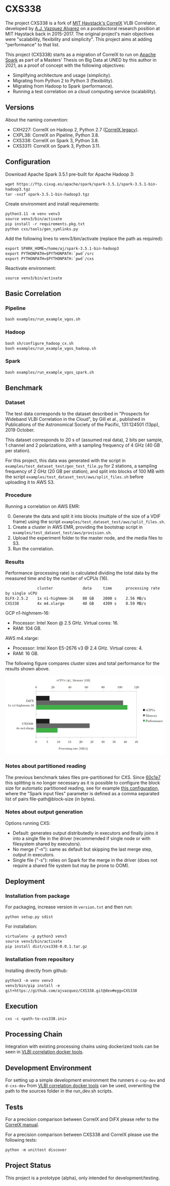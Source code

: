 # CXS338

The project CXS338 is a fork of [MIT Haystack's CorrelX](https://github.com/MITHaystack/CorrelX/) VLBI Correlator, developed by [A.J. Vazquez Alvarez](https://github.com/ajvazquez) on a postdoctoral research position at MIT Haystack back in 2015-2017.
The original project's main objectives were "scalability, flexibility and simplicity". This project aims at adding "performance" to that list.


This project (CXS338) starts as a migration of CorrelX to run on [Apache Spark](https://spark.apache.org/) as part of a Masters' Thesis on Big Data at UNED by this author in 2021, as a proof of concept with the following objectives:
* Simplifying architecture and usage (simplicity).
* Migrating from Python 2 to Python 3 (flexibility).
* Migrating from Hadoop to Spark (performance).
* Running a test correlation on a cloud computing service (scalability).

## Versions

About the naming convention:
* CXH227: CorrelX on Hadoop 2, Python 2.7 ([CorrelX legacy](https://github.com/MITHaystack/CorrelX/)).
* CXPL38: CorrelX on Pipeline, Python 3.8.
* CXS338: CorrelX on Spark 3, Python 3.8.
* CXS3311: CorrelX on Spark 3, Python 3.11.

## Configuration

Download Apache Spark 3.5.1 pre-built for Apache Hadoop 3:
```
wget https://ftp.cixug.es/apache/spark/spark-3.5.1/spark-3.5.1-bin-hadoop3.tgz
tar -xvzf spark-3.5.1-bin-hadoop3.tgz 
```

Create environment and install requirements:
```
python3.11 -m venv venv3
source venv3/bin/activate
pip install -r requirements.pkg.txt
python cxs/tools/gen_symlinks.py
```
Add the following lines to venv3/bin/activate (replace the path as required):
```
export SPARK_HOME=/home/aj/spark-3.5.1-bin-hadoop3
export PYTHONPATH=$PYTHONPATH:`pwd`/src
export PYTHONPATH=$PYTHONPATH:`pwd`/cxs
```
Reactivate environment:
```
source venv3/bin/activate
```

## Basic Correlation

### Pipeline
```
bash examples/run_example_vgos.sh
```
### Hadoop
```
bash sh/configure_hadoop_cx.sh
bash examples/run_example_vgos_hadoop.sh
```
### Spark
```
bash examples/run_example_vgos_spark.sh
```

## Benchmark

### Dataset

The test data corresponds to the dataset described in "Prospects for Wideband VLBI Correlation in the Cloud", by Gill et al.,
published in Publications of the Astronomical Society of the Pacific, 131:124501 (13pp), 2019 October.

This dataset corresponds to 20 s of (assumed real data), 2 bits per sample, 1 channel and 2 polarizations, with a sampling frequency of 4 GHz (40 GB per station).

For this project, this data was generated with the script in ```examples/test_dataset_test/gen_test_file.py``` for 2 stations, a sampling frequency of 2 GHz (20 GB per station), and split into blocks of 100 MB with the script ```examples/test_dataset_test/aws/split_files.sh```
before uploading it to AWS S3.

### Procedure

Running a correlation on AWS EMR:

0. Generate the data and split it into blocks (multiple of the size of a VDIF frame) using the script ```examples/test_dataset_test/aws/split_files.sh```.
1. Create a cluster in AWS EMR, providing the bootstrap script in ```examples/test_dataset_test/aws/provision.sh```.
2. Upload the experiment folder to the master node, and the media files to S3.
3. Run the correlation.

### Results

Performance (processing rate) is calculated dividing the total data by the measured time and by the number of vCPUs (16).

```
              cluster             data     time      processing rate by single vCPU
DiFX-2.5.2    1x n1-highmem-16    80 GB    2000 s    2.56 MB/s
CXS338        4x m4.xlarge        40 GB    4309 s    0.59 MB/s
```

GCP n1-highmem-16:
* Processor: Intel Xeon @ 2.5 GHz. Virtual cores: 16.
* RAM: 104 GB.

AWS m4.xlarge:
* Processor: Intel Xeon E5-2676 v3 @ 2.4 GHz. Virtual cores: 4.
* RAM: 16 GB.

The following figure compares cluster sizes and total performance for the results shown above.

![Performance comparison](perf_comparison.png?raw=true "Performance Comparison")

### Notes about partitioned reading

The previous benchmark takes files pre-partitioned for CXS. Since [60c1e7](https://github.com/ajvazquez/CXS338/commit/60c1e7ee04dbab3ac2da5069d9d76156652e2475) this splitting is no longer necessary as it is possible to configure the block size for automatic partitioned reading, see for example [this configuration](examples/test_dataset_test/sub/cxs338.ini), where the "Spark input files" parameter is defined as a comma separated list of pairs file-path@block-size (in bytes).

### Notes about output generation

Options running CXS:
- Default: generates output distributedly in executors and finally joins it into a single file in the driver (recommended if single node or with filesystem shared by executors).
- No merge ("-n"): same as default but skipping the last merge step, output in executors.
- Single file ("-s"): relies on Spark for the merge in the driver (does not require a shared file system but may be prone to OOM).

## Deployment

### Installation from package

For packaging, increase version in ```version.txt``` and then run:
```
python setup.py sdist
```

For installation:
```
virtualenv -p python3 venv3
source venv3/bin/activate
pip install dist/cxs338-0.0.1.tar.gz
```

### Installation from repository

Installing directly from github:
```
python3 -m venv venv3
venv3/bin/pip install -e git+https://github.com/ajvazquez/CXS338.git@dev#egg=CXS338
```

## Execution

```
cxs -c <path-to-cxs338.ini>
```


## Processing Chain

Integration with existing processing chains using dockerized tools can be seen in 
[VLBI correlation docker tools](https://github.com/ajvazquez/VLBI-Correlation-Docker-Tools).


## Development Environment

For setting up a simple development environment the runners ```d-cxp-dev``` and ```d-cxs-dev``` 
from [VLBI correlation docker tools](https://github.com/ajvazquez/VLBI-Correlation-Docker-Tools) can be used, overwriting the path to the 
sources folder in the run_dev.sh scripts.


## Tests

For a precision comparison between CorrelX and DiFX please refer to the [CorrelX manual](https://github.com/MITHaystack/CorrelX/blob/master/correlx-user-developer-guide.pdf).

For a precision comparison between CXS338 and CorrelX please use the following tests:

```
python -m unittest discover
```

## Project Status

This project is a prototype (alpha), only intended for development/testing.
